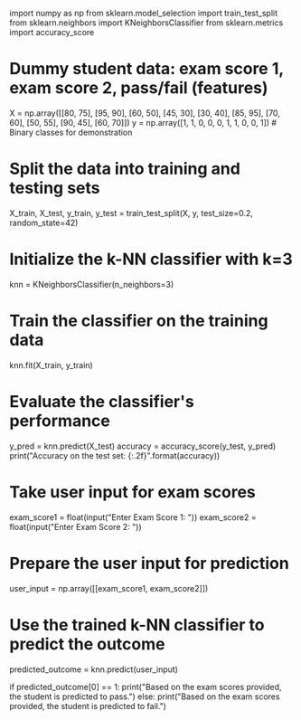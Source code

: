 
import numpy as np
from sklearn.model_selection import train_test_split
from sklearn.neighbors import KNeighborsClassifier
from sklearn.metrics import accuracy_score

# Dummy student data: exam score 1, exam score 2, pass/fail (features)
X = np.array([[80, 75], [95, 90], [60, 50], [45, 30], [30, 40], [85, 95], [70, 60], [50, 55], [90, 45], [60, 70]])
y = np.array([1, 1, 0, 0, 0, 1, 1, 0, 0, 1])  # Binary classes for demonstration

# Split the data into training and testing sets
X_train, X_test, y_train, y_test = train_test_split(X, y, test_size=0.2, random_state=42)

# Initialize the k-NN classifier with k=3
knn = KNeighborsClassifier(n_neighbors=3)

# Train the classifier on the training data
knn.fit(X_train, y_train)

# Evaluate the classifier's performance
y_pred = knn.predict(X_test)
accuracy = accuracy_score(y_test, y_pred)
print("Accuracy on the test set: {:.2f}".format(accuracy))

# Take user input for exam scores
exam_score1 = float(input("Enter Exam Score 1: "))
exam_score2 = float(input("Enter Exam Score 2: "))

# Prepare the user input for prediction
user_input = np.array([[exam_score1, exam_score2]])

# Use the trained k-NN classifier to predict the outcome
predicted_outcome = knn.predict(user_input)

if predicted_outcome[0] == 1:
    print("Based on the exam scores provided, the student is predicted to pass.")
else:
    print("Based on the exam scores provided, the student is predicted to fail.")
